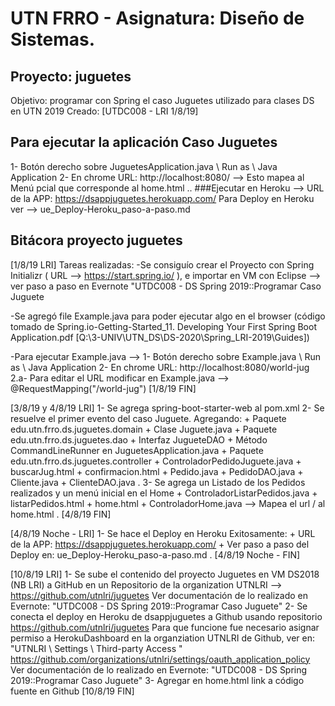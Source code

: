 # UTN FRRO - Asignatura: Diseño de Sistemas.
## Proyecto: juguetes  
Objetivo: programar con Spring el caso Juguetes utilizado para clases DS en UTN 2019
Creado: [UTDC008 - LRI 1/8/19]

## Para ejecutar la aplicación Caso Juguetes
1- Botón derecho sobre JuguetesApplication.java \ Run as \ Java Application
2- En chrome URL: http://localhost:8080/ --> Esto mapea al Menú pcial que corresponde al home.html
..
###Ejecutar en Heroku --> URL de la APP: https://dsappjuguetes.herokuapp.com/
Para Deploy en Heroku  ver -->  ue_Deploy-Heroku_paso-a-paso.md

## Bitácora proyecto juguetes
[1/8/19 LRI] Tareas realizadas: 
-Se consiguío crear el Proyecto con Spring Initializr ( URL -->  https://start.spring.io/ ), e importar en VM con Eclipse --> ver paso a paso en Evernote "UTDC008 - DS Spring 2019::Programar Caso Juguete

-Se agregó file Example.java para poder ejecutar algo en el browser (código tomado de Spring.io-Getting-Started_11. Developing Your First Spring Boot Application.pdf [Q:\3-UNIV\UTN_DS\DS-2020\Spring_LRI-2019\Guides])

-Para ejecutar Example.java --> 
	1- Botón derecho sobre Example.java \ Run as \ Java Application
	2- En chrome URL: http://localhost:8080/world-jug
	2.a- Para editar el URL modificar en Example.java --> @RequestMapping("/world-jug")
[1/8/19 FIN]

[3/8/19 y 4/8/19 LRI]
1- Se agrega spring-boot-starter-web al pom.xml
2- Se resuelve el primer evento del caso Juguete. Agregando:
     + Paquete edu.utn.frro.ds.juguetes.domain
     + Clase Juguete.java
     + Paquete edu.utn.frro.ds.juguetes.dao
     + Interfaz JugueteDAO
     + Método CommandLineRunner en JuguetesApplication.java
     + Paquete edu.utn.frro.ds.juguetes.controller
     + ControladorPedidoJuguete.java
     + buscarJug.html
     + confirmacion.html
     + Pedido.java
     + PedidoDAO.java
     + Cliente.java
     + ClienteDAO.java
     .
3- Se agrega un Listado de los Pedidos realizados y un menú inicial en el Home
     + ControladorListarPedidos.java
     + listarPedidos.html
     + home.html
     + ControladorHome.java --> Mapea el url / al home.html
     .
[4/8/19 FIN]

[4/8/19 Noche - LRI]
1- Se hace el Deploy en Heroku Exitosamente:
     + URL de la APP: https://dsappjuguetes.herokuapp.com/
     + Ver paso a paso del Deploy en: ue_Deploy-Heroku_paso-a-paso.md
     .
[4/8/19 Noche - FIN]

[10/8/19 LRI]
1- Se sube el contenido del proyecto Juguetes en VM DS2018 (NB LRI) a GitHub en un Repositorio 
    de la organization UTNLRI --> https://github.com/utnlri/juguetes
    Ver documentación de lo realizado en Evernote: "UTDC008 - DS Spring 2019::Programar Caso Juguete"
2- Se conecta el deploy en Heroku de dsappjuguetes a Github usando repositorio https://github.com/utnlri/juguetes
     Para que funcione fue necesario asignar permiso a HerokuDashboard en la organziation UTNLRI de Github, ver 
       en: "UTNLRI \ Settings \ Third-party Access "  https://github.com/organizations/utnlri/settings/oauth_application_policy 
     Ver documentación de lo realizado en Evernote: "UTDC008 - DS Spring 2019::Programar Caso Juguete"
3- Agregar en home.html link a código fuente en Github
[10/8/19 FIN]
